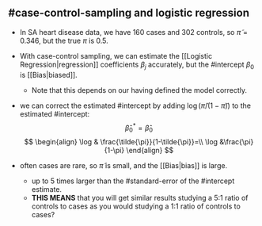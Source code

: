 

## #case-control-sampling and logistic regression

- In SA heart disease data, we have 160 cases and 302 controls, so $\tilde{\pi} = 0.346$, but the true $\pi$ is 0.5.
- With case-control sampling, we can estimate the [[Logistic Regression|regression]] coefficients $\beta_j$ accurately, but the #intercept $\beta_0$ is [[Bias|biased]].
  - Note that this depends on our having defined the model correctly.
- we can correct the estimated #intercept by adding $\log(\tilde{\pi}/(1-\tilde{\pi}))$ to the estimated #intercept:
  $$
  \hat{\beta}_0^* = \hat{\beta}_0
  $$
$$
\begin{align}
\log & \frac{\tilde{\pi}}{1-\tilde{\pi}}=\\
\log &\frac{\pi}{1-\pi}
\end{align}
$$


- often cases are rare, so $\tilde{\pi}$ is small, and the [[Bias|bias]] is large.
  - up to 5 times larger than the #standard-error of the #intercept estimate.
  - **THIS MEANS** that you will get similar results studying a 5:1 ratio of controls to cases as you would studying a 1:1 ratio of controls to cases?
